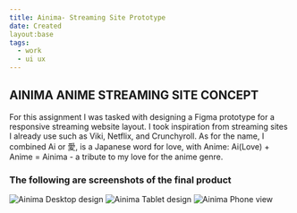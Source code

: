 ```yaml
---
title: Ainima- Streaming Site Prototype
date: Created
layout:base
tags:
  - work
  - ui ux
---
```

  <section class="project-descrption">
  <h1>
     AINIMA ANIME STREAMING SITE CONCEPT
  </h1>
  <p>
      For this assignment I was tasked with designing a Figma prototype for a responsive streaming website layout. I took inspiration from streaming sites I already use such as Viki, Netflix, and Crunchyroll. As for the name, I combined Ai or 愛, is a Japanese word for love, with Anime: Ai(Love) + Anime = Ainima - a tribute to my love for the anime genre.
  </p>
  </section>
  <section class="project-img">
      <h3>The following are screenshots of the final product</h3>
      <img src="/images/ainima streaming desktop-1.jpg" alt="Ainima Desktop design">
      <img src="/images/ainima streaming tablet-1-1.jpg" alt="Ainima Tablet design">
      <img src="/images/ainima streaming mobile-1-1.jpg" alt="Ainima Phone view">
  </section>